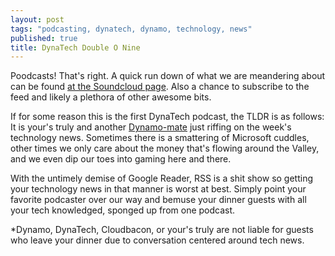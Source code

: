 ```yaml
---
layout: post
tags: "podcasting, dynatech, dynamo, technology, news"
published: true
title: DynaTech Double O Nine
---
```


Poodcasts! That's right. A quick run down of what we are meandering about can be found [at the Soundcloud page][1]. Also a chance to subscribe to the feed and likely a plethora of other awesome bits.

If for some reason this is the first DynaTech podcast, the TLDR is as follows: 
It is your's truly and another [Dynamo-mate][2] just riffing on the week's technology news. Sometimes there is a smattering of Microsoft cuddles, other times we only care about the money that's flowing around the Valley, and we even dip our toes into gaming here and there.

With the untimely demise of Google Reader, RSS is a shit show so getting your technology news in that manner is worst at best. Simply point your favorite podcaster over our way and bemuse your dinner guests with all your tech knowledged, sponged up from one podcast.

*Dynamo, DynaTech, Cloudbacon, or your's truly are not liable for guests who leave your dinner due to conversation centered around tech news.

[1]: https://soundcloud.com/dynatech/podcast-009
[2]: http://godynamo.com
